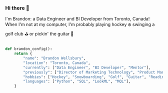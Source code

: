 ### Hi there 👋
I'm Brandon: a Data Engineer and BI Developer from Toronto, Canada! When I'm not at my computer, I'm probably playing hockey ❄️ swinging a golf club ⛳ or pickin' the guitar 🎸

```python 

def brandon_config(): 
    return { 
        "name": "Brandon Wellsbury", 
        "location": "Toronto, Canada", 
        "currently": ["Data Engineer", "BI Developer", "Mentor"],
        "previously": ["Director of Marketing Technology", "Product Manager", "Greenskeeper"], 
        "hobbies": ["Hockey", "Snowboarding", "Golf", "Guitar", "Reading"], 
        "languages": ["Python", "SQL", "LookML", "MQL"], 
    }

```
